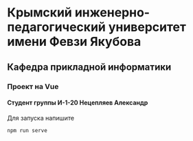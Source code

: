 # Крымский инженерно-педагогический университет имени Февзи Якубова
## Кафедра прикладной информатики 
### Проект на Vue
#### Студент группы И-1-20 Нецепляев Александр
Для запуска напишите 
```
npm run serve
```